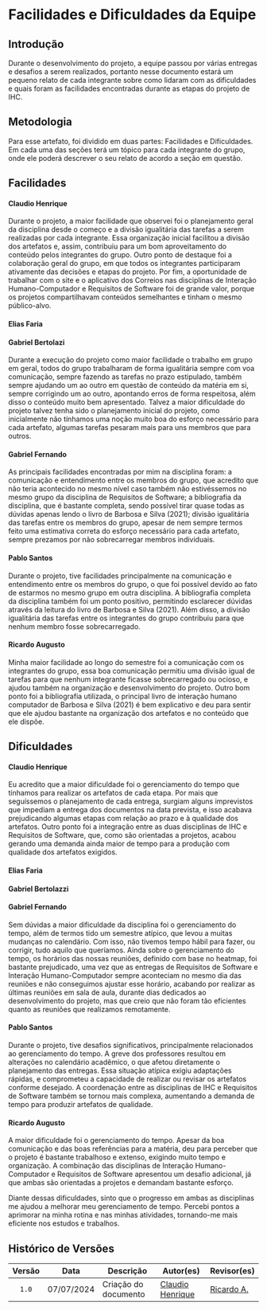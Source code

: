 # Facilidades e Dificuldades da Equipe

## Introdução

Durante o desenvolvimento do projeto, a equipe passou por várias entregas e desafios a serem realizados, portanto nesse documento estará um pequeno relato de cada integrante sobre como lidaram com as dificuldades e quais foram as facilidades encontradas durante as etapas do projeto de IHC.

## Metodologia

Para esse artefato, foi dividido em duas partes: Facilidades e Dificuldades. Em cada uma das seções terá um tópico para cada integrante do grupo, onde ele poderá descrever o seu relato de acordo a seção em questão.

## Facilidades

#### **Claudio Henrique**

Durante o projeto, a maior facilidade que observei foi o planejamento geral da disciplina desde o começo e a divisão igualitária das tarefas a serem realizadas por cada integrante. Essa organização inicial facilitou a divisão dos artefatos e, assim, contribuiu para um bom aproveitamento do conteúdo pelos integrantes do grupo. Outro ponto de destaque foi a colaboração geral do grupo, em que todos os integrantes participaram ativamente das decisões e etapas do projeto. Por fim, a oportunidade de trabalhar com o site e o aplicativo dos Correios nas disciplinas de Interação Humano-Computador e Requisitos de Software foi de grande valor, porque os projetos compartilhavam conteúdos semelhantes e tinham o mesmo público-alvo.

#### **Elias Faria**



#### **Gabriel Bertolazi**

Durante a execução do projeto como maior facilidade o trabalho em grupo em geral, todos do grupo trabalharam de forma igualitária sempre com voa comunicação, sempre fazendo as tarefas no prazo estipulado, também sempre ajudando um ao outro em questão de conteúdo da matéria em si, sempre corrigindo um ao outro, apontando erros de forma respeitosa, além disso o conteúdo muito bem apresentado. Talvez a maior dificuldade do projeto talvez tenha sido o planejamento inicial do projeto, como inicialmente não tínhamos uma noção muito boa do esforço necessário para cada artefato, algumas tarefas pesaram mais para uns membros que para outros.

#### **Gabriel Fernando**

As principais facilidades encontradas por mim na disciplina foram: a comunicação e entendimento entre os membros do grupo, que acredito que não teria acontecido no mesmo nível caso também não estivéssemos no mesmo grupo da disciplina de Requisitos de Software; a bibliografia da disciplina, que é bastante completa, sendo possível tirar quase todas as dúvidas apenas lendo o livro de Barbosa e Silva (2021); divisão igualitária das tarefas entre os membros do grupo, apesar de nem sempre termos feito uma estimativa correta do esforço necessário para cada artefato, sempre prezamos por não sobrecarregar membros individuais.

#### **Pablo Santos**

Durante o projeto, tive facilidades principalmente na comunicação e entendimento entre os membros do grupo, o que foi possível devido ao fato de estarmos no mesmo grupo em outra disciplina. A bibliografia completa da disciplina também foi um ponto positivo, permitindo esclarecer dúvidas através da leitura do livro de Barbosa e Silva (2021). Além disso, a divisão igualitária das tarefas entre os integrantes do grupo contribuiu para que nenhum membro fosse sobrecarregado.

#### **Ricardo Augusto**

Minha maior facilidade ao longo do semestre foi a comunicação com os integrantes do grupo, essa boa comunicação permitiu uma divisão igual de tarefas para que nenhum integrante ficasse sobrecarregado ou ocioso, e ajudou também na organização e desenvolvimento do projeto. Outro bom ponto foi a bibliografia utilizada, o principal livro de interação humano computador de Barbosa e Silva (2021) é bem explicativo e deu para sentir que ele ajudou bastante na organização dos artefatos e no conteúdo que ele dispõe.


## Dificuldades

#### **Claudio Henrique**

Eu acredito que a maior dificuldade foi o gerenciamento do tempo que tínhamos para realizar os artefatos de cada etapa. Por mais que seguíssemos o planejamento de cada entrega, surgiam alguns imprevistos que impediam a entrega dos documentos na data prevista, e isso acabava prejudicando algumas etapas com relação ao prazo e à qualidade dos artefatos. Outro ponto foi a integração entre as duas disciplinas de IHC e Requisitos de Software, que, como são orientadas a projetos, acabou gerando uma demanda ainda maior de tempo para a produção com qualidade dos artefatos exigidos.

#### **Elias Faria**


#### **Gabriel Bertolazzi**



#### **Gabriel Fernando**

Sem dúvidas a maior dificuldade da disciplina foi o gerenciamento do tempo, além de termos tido um semestre atípico, que levou a muitas mudanças no calendário. Com isso, não tivemos tempo hábil para fazer, ou corrigir, tudo aquilo que queríamos. Ainda sobre o gerenciamento do tempo, os horários das nossas reuniões, definido com base no heatmap, foi bastante prejudicado, uma vez que as entregas de Requisitos de Software e Interação Humano-Computador sempre aconteciam no mesmo dia das reuniões e não conseguimos ajustar esse horário, acabando por realizar as últimas reuniões em sala de aula, durante dias dedicados ao desenvolvimento do projeto, mas que creio que não foram tão eficientes quanto as reuniões que realizamos remotamente.


#### **Pablo Santos**

Durante o projeto, tive desafios significativos, principalmente relacionados ao gerenciamento do tempo. A greve dos professores resultou em alterações no calendário acadêmico, o que afetou diretamente o planejamento das entregas. Essa situação atípica exigiu adaptações rápidas, e comprometeu a capacidade de realizar ou revisar os artefatos conforme desejado. A coordenação entre as disciplinas de IHC e Requisitos de Software também se tornou mais complexa, aumentando a demanda de tempo para produzir artefatos de qualidade.

#### **Ricardo Augusto**

A maior dificuldade foi o gerenciamento do tempo. Apesar da boa comunicação e das boas referências para a matéria, deu para perceber que o projeto é bastante trabalhoso e extenso, exigindo muito tempo e organização. A combinação das disciplinas de Interação Humano-Computador e Requisitos de Software apresentou um desafio adicional, já que ambas são orientadas a projetos e demandam bastante esforço.

Diante dessas dificuldades, sinto que o progresso em ambas as disciplinas me ajudou a melhorar meu gerenciamento de tempo. Percebi pontos a aprimorar na minha rotina e nas minhas atividades, tornando-me mais eficiente nos estudos e trabalhos.

## Histórico de Versões

| Versão | Data | Descrição | Autor(es) | Revisor(es) |
| :----: | :--: | --------- | ----------- | ------ |
| `1.0`  | 07/07/2024 | Criação do documento | [Claudio Henrique][ClaudioGH] | [Ricardo A.][RicardoGH] |


[ClaudioGH]: https://github.com/claudiohsc
[EliasGH]: https://github.com/EliasOliver21
[GabrielBGH]: https://github.com/Bertolazi
[GabrielFGH]: https://github.com/MMcLovin
[PabloGH]: https://github.com/pabloheika
[RicardoGH]: https://www.github.com/avmricardo